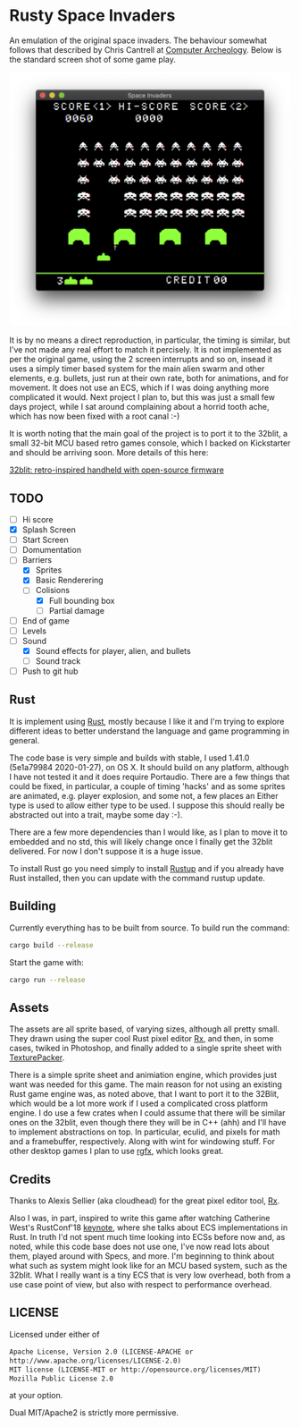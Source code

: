 # Rusty Space Invaders

An emulation of the original space invaders. The behaviour somewhat follows that described by Chris Cantrell at [Computer Archeology](https://computerarcheology.com/A.rcade/SpaceInvaders/). Below is the standard screen shot of some game play.

![screen shot](./assets/screen_shot_game_play.png)

         
It is by no means a direct reproduction, in particular, the timing is similar, but I've not made any real effort to match it percisely. It is not implemented as per the original game, using the 2 screen interrupts and so on, insead it uses a simply timer based system for the main alien swarm and other elements, e.g. bullets, just run at their own rate, both for animations, and for movement. It does not use an ECS, which if I was doing anything more complicated it would. Next project I plan to, but this was just a small few days project, while I sat around complaining about a horrid tooth ache, which has now been fixed with a root canal :-)

It is worth noting that the main goal of the project is to port it to the 32blit, a small 32-bit MCU based retro games console, which I backed on Kickstarter and should be arriving soon. More details of this here:
 
[32blit: retro-inspired handheld with open-source firmware](https://www.kickstarter.com/projects/pimoroni/32blit-retro-inspired-handheld-with-open-source-fi)

## TODO

- [ ] Hi score
- [x] Splash Screen
- [ ] Start Screen
- [ ] Domumentation
- [ ] Barriers
   - [x] Sprites
   - [x] Basic Renderering
   - [ ] Colisions
      - [x] Full bounding box
      - [ ] Partial damage
- [ ] End of game
- [ ] Levels
- [ ] Sound
   - [x] Sound effects for player, alien, and bullets
   - [ ] Sound track
- [ ] Push to git hub

## Rust

It is implement using [Rust](https://www.rust-lang.org/), mostly because I like it and I'm trying to explore different ideas to better understand the language and game programming in general.

The code base is very simple and builds with stable, I used 1.41.0 (5e1a79984 2020-01-27), on OS X. It should build on any platform, although I have not tested it and it does require Portaudio. There are a few things that could be fixed, in particular, a couple of timing 'hacks' and as some sprites are animated, e.g. player explosion, and some not, a few places an Either type is used to allow either type to be used. I suppose this should really be abstracted out into a trait, maybe some day :-).

There are a few more dependencies than I would like, as I plan to move it to embedded and no std, this will likely change once I finally get the 32blit delivered. For now I don't suppose it is a huge issue.

To install Rust go you need simply to install [Rustup](https://rustup.rs/) and if you already have Rust installed, then you can update with the command rustup update.

## Building

Currently everything has to be built from source. To build run the command:

```bash
cargo build --release
```

Start the game with:

```bash
cargo run --release
```

## Assets

The assets are all sprite based, of varying sizes, although all pretty small. They drawn using
the super cool Rust pixel editor [Rx](https://github.com/cloudhead/rx), and then, in some cases, twiked in Photoshop, and finally added to a single sprite sheet with [TexturePacker](https://www.codeandweb.com/texturepacker).

There is a simple sprite sheet and animiation engine, which provides just want was needed for this game. The main reason for not using an existing Rust game engine was, as noted above, that I want to port it to the 32Blit, which would be a lot more work if I used a complicated cross platform engine. I do use a few crates when I could assume that there will be similar ones on the 32blit, even though there they will be in C++ (ahh) and I'll have to implement abstractions on top. In particular, eculid, and pixels for math and a framebuffer, respectively. Along with wint for windowing stuff. For other desktop games I plan to use [rgfx](https://github.com/cloudhead/rgx), which looks great.

## Credits

Thanks to Alexis Sellier (aka cloudhead) for the great pixel editor tool, [Rx](https://github.com/cloudhead/rx).

Also I was, in part, inspired to write this game after watching Catherine West's RustConf'18 [keynote](https://www.youtube.com/watch?v=P9u8x13W7UE), where she talks about ECS implementations in Rust. In truth I'd not spent much time looking into ECSs before now and, as noted, while this code base does not use one, I've now read lots about them, played around with Specs, and more. I'm beginning to think about what such as system might look like for an MCU based system, such as the 32blit. What I really want is a tiny ECS that is very low overhead, both from a use case point of view, but also with respect to performance overhead.

## LICENSE

Licensed under either of

    Apache License, Version 2.0 (LICENSE-APACHE or http://www.apache.org/licenses/LICENSE-2.0)
    MIT license (LICENSE-MIT or http://opensource.org/licenses/MIT)
    Mozilla Public License 2.0

at your option.

Dual MIT/Apache2 is strictly more permissive.

